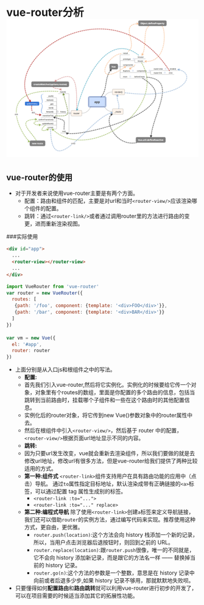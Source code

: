 # vue-router分析![](https://github.com/lj614418910/blog/blob/master/images/vueRouter.png)

## vue-router的使用
- 对于开发者来说使用vue-router主要是有两个方面。
	- 配置：路由和组件的匹配，主要是对url和当时`<router-view/>`应该渲染哪个组件的配置。
	- 跳转：通过`<router-link/>`或者通过调用router里的方法进行路由的变更，进而重新渲染视图。

###实际使用

``` html
<div id="app">
  ...
  <router-view></router-view>
  ...
</div>
```

``` javascript
import VueRouter from 'vue-router'
var router = new VueRouter({
  routes: [
   {path: '/foo', component: {template: '<div>FOO</div>'}},
   {path: '/bar', component: {template: '<div>BAR</div>'}}
  ]
})

var vm = new Vue({
  el: '#app',
  router: router
})

```

- 上面分别是从入口js和根组件之中的写法。
	- **配置:**
	- 首先我们引入vue-router,然后将它实例化。实例化的时候要给它传一个对象，对象里有个routes的数组，里面是你配置的多个路由的信息，包括当跳转到当前路由时，挂载哪个子组件和一些在这个路由时的其他配置信息。
	- 实例化后的router对象，将它传到new Vue()参数对象中的router属性中去。
	- 然后在根组件中引入`<router-view/>`，然后基于 router 中的配置，`<router-view/>`根据页面url地址显示不同的内容。
	- **跳转:**
	- 因为只要url发生改变，vue就会重新去渲染<router-view/>组件，所以我们要做的就是去修改url地址，修改url有很多方法，但是vue-router给我们提供了两种比较适用的方式。
	- **第一种:组件式** `<router-link>`组件支持用户在具有路由功能的应用中（点击）导航。 通过`to`属性指定目标地址，默认渲染成带有正确链接的`<a>`标签，可以通过配置 tag 属性生成别的标签。
		-  `<router-link :to="...">`
		-  `<router-link :to="..." replace>`
	- **第二种:编程式导航** 除了使用`<router-link>`创建`a`标签来定义导航链接，我们还可以借助`router`的实例方法，通过编写代码来实现。推荐使用这种方式，更自由，更优雅。
		- `router.push(location)`:这个方法会向 history 栈添加一个新的记录，所以，当用户点击浏览器后退按钮时，则回到之前的 URL。
		- `router.replace(location)`:跟`router.push`很像，唯一的不同就是，它不会向 history 添加新记录，而是跟它的方法名一样 —— 替换掉当前的 history 记录。
		- `router.go(n)`:这个方法的参数是一个整数，意思是在 history 记录中向前或者后退多少步,如果 history 记录不够用，那就默默地失败呗。
- 只要懂得如何**配置路由**和**路由跳转**就可以利用vue-router进行初步的开发了，可以在项目需要的时候适当添加其它的拓展性功能。	



